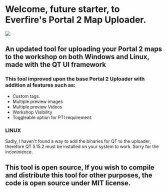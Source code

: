 # Welcome, future starter, to Everfire's Portal 2 Map Uploader.

![](https://media.discordapp.net/attachments/645794660522000394/936721993359843388/P2_Publisher_Icon2.png)

## An updated tool for uploading your Portal 2 maps to the workshop on both Windows and Linux, made with the QT UI framework

### This tool improved upon the base Portal 2 Uploader with addition al features such as:
- Custom tags.
- Multiple preview images
- Multiple preview Videos
- Workshop Visibility
- Toggleable option for PTI requirement.

### LINUX
Sadly, I haven't found a way to add the binaries for QT to the uploader, therefore QT 5.15.2 must be installed on your system to work. Sorry for the inconinience.

## This tool is open source, If you wish to compile and distribute this tool for other purposes, the code is open source under MIT license.

